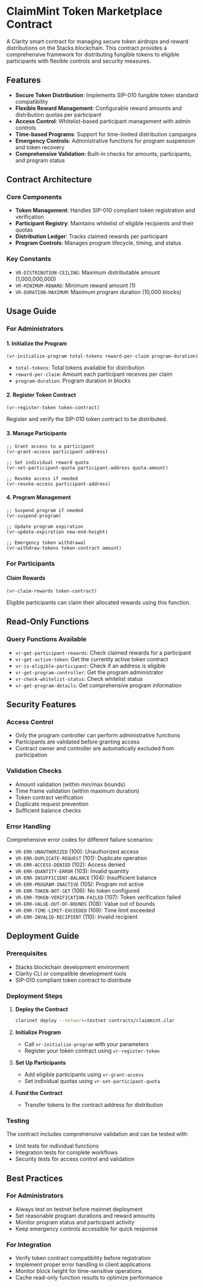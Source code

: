 # ClaimMint Token Marketplace Contract

A Clarity smart contract for managing secure token airdrops and reward distributions on the Stacks blockchain. This contract provides a comprehensive framework for distributing fungible tokens to eligible participants with flexible controls and security measures.

## Features

- **Secure Token Distribution**: Implements SIP-010 fungible token standard compatibility
- **Flexible Reward Management**: Configurable reward amounts and distribution quotas per participant
- **Access Control**: Whitelist-based participant management with admin controls
- **Time-based Programs**: Support for time-limited distribution campaigns
- **Emergency Controls**: Administrative functions for program suspension and token recovery
- **Comprehensive Validation**: Built-in checks for amounts, participants, and program status

## Contract Architecture

### Core Components

- **Token Management**: Handles SIP-010 compliant token registration and verification
- **Participant Registry**: Maintains whitelist of eligible recipients and their quotas
- **Distribution Ledger**: Tracks claimed rewards per participant
- **Program Controls**: Manages program lifecycle, timing, and status

### Key Constants

- `VR-DISTRIBUTION-CEILING`: Maximum distributable amount (1,000,000,000)
- `VR-MINIMUM-REWARD`: Minimum reward amount (1)
- `VR-DURATION-MAXIMUM`: Maximum program duration (10,000 blocks)

## Usage Guide

### For Administrators

#### 1. Initialize the Program
```clarity
(vr-initialize-program total-tokens reward-per-claim program-duration)
```
- `total-tokens`: Total tokens available for distribution
- `reward-per-claim`: Amount each participant receives per claim
- `program-duration`: Program duration in blocks

#### 2. Register Token Contract
```clarity
(vr-register-token token-contract)
```
Register and verify the SIP-010 token contract to be distributed.

#### 3. Manage Participants
```clarity
;; Grant access to a participant
(vr-grant-access participant-address)

;; Set individual reward quota
(vr-set-participant-quota participant-address quota-amount)

;; Revoke access if needed
(vr-revoke-access participant-address)
```

#### 4. Program Management
```clarity
;; Suspend program if needed
(vr-suspend-program)

;; Update program expiration
(vr-update-expiration new-end-height)

;; Emergency token withdrawal
(vr-withdraw-tokens token-contract amount)
```

### For Participants

#### Claim Rewards
```clarity
(vr-claim-rewards token-contract)
```
Eligible participants can claim their allocated rewards using this function.

## Read-Only Functions

### Query Functions Available

- `vr-get-participant-rewards`: Check claimed rewards for a participant
- `vr-get-active-token`: Get the currently active token contract
- `vr-is-eligible-participant`: Check if an address is eligible
- `vr-get-program-controller`: Get the program administrator
- `vr-check-whitelist-status`: Check whitelist status
- `vr-get-program-details`: Get comprehensive program information

## Security Features

### Access Control
- Only the program controller can perform administrative functions
- Participants are validated before granting access
- Contract owner and controller are automatically excluded from participation

### Validation Checks
- Amount validation (within min/max bounds)
- Time frame validation (within maximum duration)
- Token contract verification
- Duplicate request prevention
- Sufficient balance checks

### Error Handling
Comprehensive error codes for different failure scenarios:
- `VR-ERR-UNAUTHORIZED` (100): Unauthorized access
- `VR-ERR-DUPLICATE-REQUEST` (101): Duplicate operation
- `VR-ERR-ACCESS-DENIED` (102): Access denied
- `VR-ERR-QUANTITY-ERROR` (103): Invalid quantity
- `VR-ERR-INSUFFICIENT-BALANCE` (104): Insufficient balance
- `VR-ERR-PROGRAM-INACTIVE` (105): Program not active
- `VR-ERR-TOKEN-NOT-SET` (106): No token configured
- `VR-ERR-TOKEN-VERIFICATION-FAILED` (107): Token verification failed
- `VR-ERR-VALUE-OUT-OF-BOUNDS` (108): Value out of bounds
- `VR-ERR-TIME-LIMIT-EXCEEDED` (109): Time limit exceeded
- `VR-ERR-INVALID-RECIPIENT` (110): Invalid recipient

## Deployment Guide

### Prerequisites
- Stacks blockchain development environment
- Clarity CLI or compatible development tools
- SIP-010 compliant token contract to distribute

### Deployment Steps

1. **Deploy the Contract**
   ```bash
   clarinet deploy --network=testnet contracts/claimmint.clar
   ```

2. **Initialize Program**
   - Call `vr-initialize-program` with your parameters
   - Register your token contract using `vr-register-token`

3. **Set Up Participants**
   - Add eligible participants using `vr-grant-access`
   - Set individual quotas using `vr-set-participant-quota`

4. **Fund the Contract**
   - Transfer tokens to the contract address for distribution

### Testing

The contract includes comprehensive validation and can be tested with:
- Unit tests for individual functions
- Integration tests for complete workflows
- Security tests for access control and validation

## Best Practices

### For Administrators
- Always test on testnet before mainnet deployment
- Set reasonable program durations and reward amounts
- Monitor program status and participant activity
- Keep emergency controls accessible for quick response

### For Integration
- Verify token contract compatibility before registration
- Implement proper error handling in client applications
- Monitor block height for time-sensitive operations
- Cache read-only function results to optimize performance
